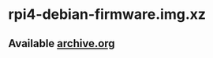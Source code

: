 # rpi4-debian-firmware.img.xz

## Available [archive.org](https://archive.org/details/rip4-debian-firmware.img)
